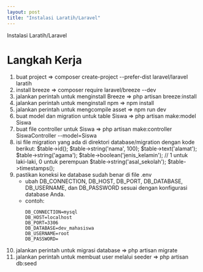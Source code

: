 ```yaml
---
layout: post 
title: "Instalasi Laratih/Laravel"
---
```

Instalasi Laratih/Laravel

<h1>Langkah Kerja</h1>

1. buat project => composer create-project --prefer-dist laravel/laravel laratih
2. install breeze => composer require laravel/breeze --dev
3. jalankan perintah untuk menginstall Breeze => php artisan breeze:install
4. jalankan perintah untuk menginstall npm => npm install
5. jalankan perintah untuk mengcompile asset => npm run dev
6. buat model dan migration untuk table Siswa => php artisan make:model Siswa
7. buat file controller untuk Siswa => php artisan make:controller SiswaController --model=Siswa
8. isi file migration yang ada di direktori database/migration dengan kode berikut:
    $table->id();
    $table->string('nama', 100);
    $table->text('alamat');
    $table->string('agama');
    $table->boolean('jenis_kelamin'); // 1 untuk laki-laki, 0 untuk perempuan
    $table->string('asal_sekolah');
    $table->timestamps();
9. pastikan koneksi ke database sudah benar di file .env
   - ubah DB_CONNECTION, DB_HOST, DB_PORT, DB_DATABASE, DB_USERNAME, dan DB_PASSWORD sesuai dengan konfigurasi database Anda.
   - contoh:
     ```
     DB_CONNECTION=mysql
     DB_HOST=localhost
     DB_PORT=3306
     DB_DATABASE=dev_mahasiswa
     DB_USERNAME=root
     DB_PASSWORD=

10. jalankan perintah untuk migrasi database => php artisan migrate
11. jalankan perintah untuk membuat user melalui seeder => php artisan db:seed